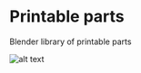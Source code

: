 # Printable parts
Blender library of printable parts

![alt text](https://raw.githubusercontent.com/WillWelker/pi-temporal-camera/master/example-gifs/grass-grow.gif "Example Gif")

